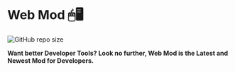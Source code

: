 # Web Mod 🖱🖥

<img alt="GitHub repo size" src="https://img.shields.io/github/repo-size/SandwichOriginal/Web-Mod">

**Want better Developer Tools? Look no further, Web Mod is the Latest and Newest Mod for Developers.**
